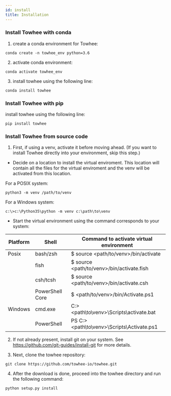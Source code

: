 ```yaml
---
id: install
title: Installation
---
```


### Install Towhee with conda
   1. create a conda environment for Towhee:

   ```console
   conda create -n towhee_env python=3.6
   ```

   2. activate conda environment:
   ```console
   conda activate towhee_env
   ```

   3. install towhee using the following line:
   ```console
   conda install towhee
   ```

### Install Towhee with pip
   install towhee using the following line:
   ```console
   pip install towhee
   ```

### Install Towhee from source code
   1. First, if using a venv, activate it before moving ahead. (If you want to install Towhee directly into your environment, skip this step.)

   * Decide on a location to install the virtual enviroment. This location will contain all the files for the virtual enviroment and the venv will be activated from this location.

   For a POSIX system:
   ```console
   python3 -m venv /path/to/venv
   ```

   For a Windows system:
   ```console
   c:\>c:\Python35\python -m venv c:\path\to\venv
   ```

   * Start the virtual environment using the command corresponds to your system:

   | Platform | Shell | Command to activate virtual environment |
   |---|---|---|
   | Posix | bash/zsh | $ source <path/to/venv>/bin/activate |
   | | fish | $ source <path/to/venv>/bin/activate.fish |
   | | csh/tcsh | $ source <path/to/venv>/bin/activate.csh |
   | | PowerShell Core | $ <path/to/venv>/bin/Activate.ps1 |
   | Windows | cmd.exe | C:\> <path\to\venv>\Scripts\activate.bat |
   | | PowerShell | PS C:\> <path\to\venv>\Scripts\Activate.ps1 |

   2. If not already present, install git on your system. See https://github.com/git-guides/install-git for more details.

   3. Next, clone the towhee repository:
   ```console
   git clone https://github.com/towhee-io/towhee.git
   ```

   4. After the download is done, proceed into the towhee directory and run the following command:
   ```console
   python setup.py install
   ```